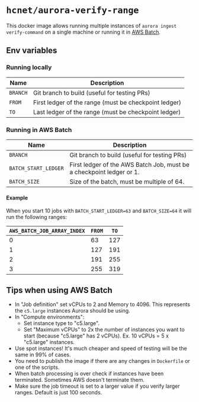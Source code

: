 # `hcnet/aurora-verify-range`

This docker image allows running multiple instances of `aurora ingest verify-command` on a single machine or running it in [AWS Batch](https://aws.amazon.com/batch/).

## Env variables

### Running locally

| Name     | Description                                           |
|----------|-------------------------------------------------------|
| `BRANCH` | Git branch to build (useful for testing PRs)          |
| `FROM`   | First ledger of the range (must be checkpoint ledger) |
| `TO`     | Last ledger of the range (must be checkpoint ledger)  |

### Running in AWS Batch

| Name                 | Description                                                          |
|----------------------|----------------------------------------------------------------------|
| `BRANCH`             | Git branch to build (useful for testing PRs)                         |
| `BATCH_START_LEDGER` | First ledger of the AWS Batch Job, must be a checkpoint ledger or 1. |
| `BATCH_SIZE`         | Size of the batch, must be multiple of 64.                           |

#### Example

When you start 10 jobs with `BATCH_START_LEDGER=63` and `BATCH_SIZE=64`
it will run the following ranges:

| `AWS_BATCH_JOB_ARRAY_INDEX` | `FROM` | `TO` |
|-----------------------------|--------|------|
| 0                           | 63     | 127  |
| 1                           | 127    | 191  |
| 2                           | 191    | 255  |
| 3                           | 255    | 319  |

## Tips when using AWS Batch

* In "Job definition" set vCPUs to 2 and Memory to 4096. This represents the `c5.large` instances Aurora should be using.
* In "Compute environments":
    * Set instance type to "c5.large".
    * Set "Maximum vCPUs" to 2x the number of instances you want to start (because "c5.large" has 2 vCPUs). Ex. 10 vCPUs = 5 x "c5.large" instances.
* Use spot instances! It's much cheaper and speed of testing will be the same in 99% of cases.
* You need to publish the image if there are any changes in `Dockerfile` or one of the scripts.
* When batch processing is over check if instances have been terminated. Sometimes AWS doesn't terminate them.
* Make sure the job timeout is set to a larger value if you verify larger ranges. Default is just 100 seconds.
